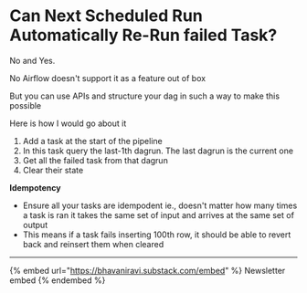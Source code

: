 # Can Next Scheduled Run Automatically Re-Run failed Task?

No and Yes.

No Airflow doesn't support it as a feature out of box

But you can use APIs and structure your dag in such a way to make this possible

Here is how I would go about it

1. Add a task at the start of the pipeline
2. In this task query the last-1th dagrun. The last dagrun is the current one
3. Get all the failed task from that dagrun
4. Clear their state

**Idempotency**

- Ensure all your tasks are idempodent ie., doesn't matter how many times a task is ran it takes the same set of input and arrives at the same set of output
- This means if a task fails inserting 100th row, it should be able to revert back and reinsert them when cleared&#x20;

---

{% embed url="https://bhavaniravi.substack.com/embed" %}
Newsletter embed
{% endembed %}
